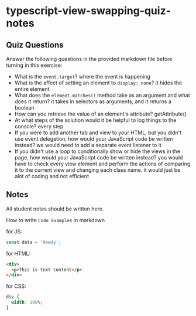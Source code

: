 # typescript-view-swapping-quiz-notes

## Quiz Questions

Answer the following questions in the provided markdown file before turning in this exercise:

- What is the `event.target`?
  where the event is happening
- What is the affect of setting an element to `display: none`?
  it hides the entire element
- What does the `element.matches()` method take as an argument and what does it return?
  it takes in selectors as arguments, and it returns a boolean
- How can you retrieve the value of an element's attribute?
  getAttribute()
- At what steps of the solution would it be helpful to log things to the console?
  every step
- If you were to add another tab and view to your HTML, but you didn't use event delegation, how would your JavaScript code be written instead?
  we would need to add a separate event listener to it
- If you didn't use a loop to conditionally show or hide the views in the page, how would your JavaScript code be written instead?
  you would have to check every view element and perform the actions of comparing it to the current view and changing each class name. it would just be alot of coding and not efficient

## Notes

All student notes should be written here.

How to write `Code Examples` in markdown

for JS:

```javascript
const data = 'Howdy';
```

for HTML:

```html
<div>
  <p>This is text content</p>
</div>
```

for CSS:

```css
div {
  width: 100%;
}
```
